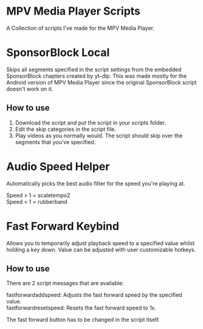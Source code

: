 # MPV Media Player Scripts
A Collection of scripts I've made for the MPV Media Player.

# SponsorBlock Local
Skips all segments specified in the script settings from the embedded SponsorBlock chapters created by yt-dlp.
This was made mostly for the Android version of MPV Media Player since the original SponsorBlock script doesn't work on it.

## How to use
1. Download the script and put the script in your scripts folder.
2. Edit the skip categories in the script file.
3. Play videos as you normally would. The script should skip over the segments that you've specified.

# Audio Speed Helper
Automatically picks the best audio filter for the speed you're playing at.

Speed > 1 = scaletempo2  
Speed < 1 = rubberband

# Fast Forward Keybind
Allows you to temporarily adjust playback speed to a specified value whilst holding a key down. Value can be adjusted with user customizable hotkeys.

## How to use
There are 2 script messages that are available:  

fastforwardaddspeed: Adjusts the fast forward speed by the specified value.  
fastforwardresetspeed: Resets the fast forward speed to 1x.

The fast forward button has to be changed in the script itself.
